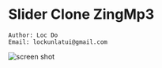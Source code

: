 # Slider Clone ZingMp3

``` 
Author: Loc Do
Email: lockunlatui@gmail.com
```

<img src="https://lh3.googleusercontent.com/fife/ABSRlIoMLusT1E8iCidqMbryJ7KkiHYN6hA6GZ_QPYz-XHIsR7A11O6c6OU0RWyY_VmAUY7_kr7lda2qdyGQH1rRnFsDihEY4iaJu1ElKDDGL5rdtwGuqsiTby09td2vPesoqMHFZrb5FMuzxihan7HsW1KogejiCD01rVTBzrAvMOtzPh_T_38rTgjStT-QXFn1fnZwupJ5TERYvVaCNBfOfHEVRausi2KT4D2Yx-NCEoqHsOXpMd88Qq9xmyrAaMbbsWwTQCovKDUzmDCI6dx1IHAe469cf9LIVJBg_RqWcp9bub2wenbhmN2-pAJacx6NwXMNQUsMIWqG69XSg-OF8wF9cW2FPBzXbGju3rEEya3oZPg0KehR6TuH81NiRNruA5v6U5W09BPUlxuI00apmJ1c6Ma7ZNnUlnITVCJCy_ppG-t7nqubKbJSA2iZ4wLP8ZIobJDURdFfQ5n5J7Y62OrPjeQBzlU6cxVjCHvBcRByZnNoSzxvyA9DO3-fwBcYV0bIXq3y1hrsWe4iKNIeAcwiHgEzd4n2d5Og-oLhdoQj-UTYMwUlAsrfoP8U6xzELnLJ_hs-fIDPZTr9dUvNvrPXIJyJYQ8FJHgZL3yPbKGvefSPFRfbblMfjvEBeu3Qy3_V3wNYDKHYjZcTsEiXowhxjMxeR77LDHMObHqs0_cYqbeZ5JJUDkfXTxacjgy3eLXjXDRaXP7zHLU3OVIMxWVG-bc=w2880-h1384-ft" alt="screen shot"/>

